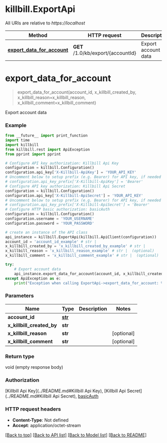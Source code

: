 # killbill.ExportApi

All URIs are relative to *https://localhost*

Method | HTTP request | Description
------------- | ------------- | -------------
[**export_data_for_account**](ExportApi.md#export_data_for_account) | **GET** /1.0/kb/export/{accountId} | Export account data


# **export_data_for_account**
> export_data_for_account(account_id, x_killbill_created_by, x_killbill_reason=x_killbill_reason, x_killbill_comment=x_killbill_comment)

Export account data



### Example
```python
from __future__ import print_function
import time
import killbill
from killbill.rest import ApiException
from pprint import pprint

# Configure API key authorization: Killbill Api Key
configuration = killbill.Configuration()
configuration.api_key['X-Killbill-ApiKey'] = 'YOUR_API_KEY'
# Uncomment below to setup prefix (e.g. Bearer) for API key, if needed
# configuration.api_key_prefix['X-Killbill-ApiKey'] = 'Bearer'
# Configure API key authorization: Killbill Api Secret
configuration = killbill.Configuration()
configuration.api_key['X-Killbill-ApiSecret'] = 'YOUR_API_KEY'
# Uncomment below to setup prefix (e.g. Bearer) for API key, if needed
# configuration.api_key_prefix['X-Killbill-ApiSecret'] = 'Bearer'
# Configure HTTP basic authorization: basicAuth
configuration = killbill.Configuration()
configuration.username = 'YOUR_USERNAME'
configuration.password = 'YOUR_PASSWORD'

# create an instance of the API class
api_instance = killbill.ExportApi(killbill.ApiClient(configuration))
account_id = 'account_id_example' # str | 
x_killbill_created_by = 'x_killbill_created_by_example' # str | 
x_killbill_reason = 'x_killbill_reason_example' # str |  (optional)
x_killbill_comment = 'x_killbill_comment_example' # str |  (optional)

try:
    # Export account data
    api_instance.export_data_for_account(account_id, x_killbill_created_by, x_killbill_reason=x_killbill_reason, x_killbill_comment=x_killbill_comment)
except ApiException as e:
    print("Exception when calling ExportApi->export_data_for_account: %s\n" % e)
```

### Parameters

Name | Type | Description  | Notes
------------- | ------------- | ------------- | -------------
 **account_id** | [**str**](.md)|  | 
 **x_killbill_created_by** | **str**|  | 
 **x_killbill_reason** | **str**|  | [optional] 
 **x_killbill_comment** | **str**|  | [optional] 

### Return type

void (empty response body)

### Authorization

[Killbill Api Key](../README.md#Killbill Api Key), [Killbill Api Secret](../README.md#Killbill Api Secret), [basicAuth](../README.md#basicAuth)

### HTTP request headers

 - **Content-Type**: Not defined
 - **Accept**: application/octet-stream

[[Back to top]](#) [[Back to API list]](../README.md#documentation-for-api-endpoints) [[Back to Model list]](../README.md#documentation-for-models) [[Back to README]](../README.md)

